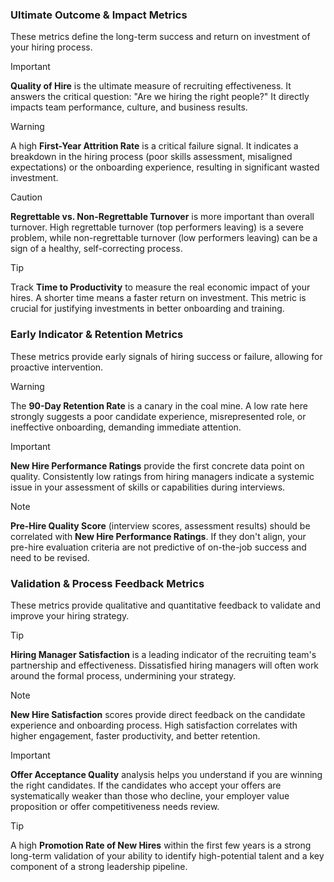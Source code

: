 ### **Ultimate Outcome & Impact Metrics**

These metrics define the long-term success and return on investment of your hiring process.

> [!IMPORTANT]
> **Quality of Hire** is the ultimate measure of recruiting effectiveness. It answers the critical question: "Are we hiring the right people?" It directly impacts team performance, culture, and business results.

> [!WARNING]
> A high **First-Year Attrition Rate** is a critical failure signal. It indicates a breakdown in the hiring process (poor skills assessment, misaligned expectations) or the onboarding experience, resulting in significant wasted investment.

> [!CAUTION]
> **Regrettable vs. Non-Regrettable Turnover** is more important than overall turnover. High regrettable turnover (top performers leaving) is a severe problem, while non-regrettable turnover (low performers leaving) can be a sign of a healthy, self-correcting process.

> [!TIP]
> Track **Time to Productivity** to measure the real economic impact of your hires. A shorter time means a faster return on investment. This metric is crucial for justifying investments in better onboarding and training.

### **Early Indicator & Retention Metrics**

These metrics provide early signals of hiring success or failure, allowing for proactive intervention.

> [!WARNING]
> The **90-Day Retention Rate** is a canary in the coal mine. A low rate here strongly suggests a poor candidate experience, misrepresented role, or ineffective onboarding, demanding immediate attention.

> [!IMPORTANT]
> **New Hire Performance Ratings** provide the first concrete data point on quality. Consistently low ratings from hiring managers indicate a systemic issue in your assessment of skills or capabilities during interviews.

> [!NOTE]
> **Pre-Hire Quality Score** (interview scores, assessment results) should be correlated with **New Hire Performance Ratings**. If they don't align, your pre-hire evaluation criteria are not predictive of on-the-job success and need to be revised.

### **Validation & Process Feedback Metrics**

These metrics provide qualitative and quantitative feedback to validate and improve your hiring strategy.

> [!TIP]
> **Hiring Manager Satisfaction** is a leading indicator of the recruiting team's partnership and effectiveness. Dissatisfied hiring managers will often work around the formal process, undermining your strategy.

> [!NOTE]
> **New Hire Satisfaction** scores provide direct feedback on the candidate experience and onboarding process. High satisfaction correlates with higher engagement, faster productivity, and better retention.

> [!IMPORTANT]
> **Offer Acceptance Quality** analysis helps you understand if you are winning the right candidates. If the candidates who accept your offers are systematically weaker than those who decline, your employer value proposition or offer competitiveness needs review.

> [!TIP]
> A high **Promotion Rate of New Hires** within the first few years is a strong long-term validation of your ability to identify high-potential talent and a key component of a strong leadership pipeline.
